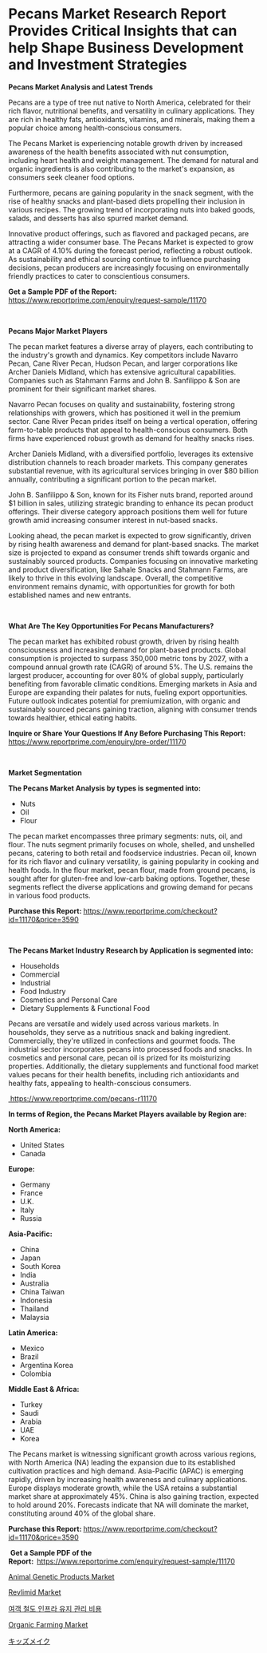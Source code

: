<p><h1>Pecans Market Research Report Provides Critical Insights that can help Shape Business Development and Investment Strategies</h1></p><p><strong>Pecans Market Analysis and Latest Trends</strong></p>
<p><p>Pecans are a type of tree nut native to North America, celebrated for their rich flavor, nutritional benefits, and versatility in culinary applications. They are rich in healthy fats, antioxidants, vitamins, and minerals, making them a popular choice among health-conscious consumers. </p><p>The Pecans Market is experiencing notable growth driven by increased awareness of the health benefits associated with nut consumption, including heart health and weight management. The demand for natural and organic ingredients is also contributing to the market's expansion, as consumers seek cleaner food options. </p><p>Furthermore, pecans are gaining popularity in the snack segment, with the rise of healthy snacks and plant-based diets propelling their inclusion in various recipes. The growing trend of incorporating nuts into baked goods, salads, and desserts has also spurred market demand. </p><p>Innovative product offerings, such as flavored and packaged pecans, are attracting a wider consumer base. The Pecans Market is expected to grow at a CAGR of 4.10% during the forecast period, reflecting a robust outlook. As sustainability and ethical sourcing continue to influence purchasing decisions, pecan producers are increasingly focusing on environmentally friendly practices to cater to conscientious consumers.</p></p>
<p><strong>Get a Sample PDF of the Report:&nbsp;</strong> <a href="https://www.reportprime.com/enquiry/request-sample/11170">https://www.reportprime.com/enquiry/request-sample/11170</a></p>
<p>&nbsp;</p>
<p><strong>Pecans Major Market Players</strong></p>
<p><p>The pecan market features a diverse array of players, each contributing to the industry's growth and dynamics. Key competitors include Navarro Pecan, Cane River Pecan, Hudson Pecan, and larger corporations like Archer Daniels Midland, which has extensive agricultural capabilities. Companies such as Stahmann Farms and John B. Sanfilippo & Son are prominent for their significant market shares.</p><p>Navarro Pecan focuses on quality and sustainability, fostering strong relationships with growers, which has positioned it well in the premium sector. Cane River Pecan prides itself on being a vertical operation, offering farm-to-table products that appeal to health-conscious consumers. Both firms have experienced robust growth as demand for healthy snacks rises.</p><p>Archer Daniels Midland, with a diversified portfolio, leverages its extensive distribution channels to reach broader markets. This company generates substantial revenue, with its agricultural services bringing in over $80 billion annually, contributing a significant portion to the pecan market.</p><p>John B. Sanfilippo & Son, known for its Fisher nuts brand, reported around $1 billion in sales, utilizing strategic branding to enhance its pecan product offerings. Their diverse category approach positions them well for future growth amid increasing consumer interest in nut-based snacks.</p><p>Looking ahead, the pecan market is expected to grow significantly, driven by rising health awareness and demand for plant-based snacks. The market size is projected to expand as consumer trends shift towards organic and sustainably sourced products. Companies focusing on innovative marketing and product diversification, like Sahale Snacks and Stahmann Farms, are likely to thrive in this evolving landscape. Overall, the competitive environment remains dynamic, with opportunities for growth for both established names and new entrants.</p></p>
<p>&nbsp;</p>
<p><strong>What Are The Key Opportunities For Pecans Manufacturers?</strong></p>
<p><p>The pecan market has exhibited robust growth, driven by rising health consciousness and increasing demand for plant-based products. Global consumption is projected to surpass 350,000 metric tons by 2027, with a compound annual growth rate (CAGR) of around 5%. The U.S. remains the largest producer, accounting for over 80% of global supply, particularly benefiting from favorable climatic conditions. Emerging markets in Asia and Europe are expanding their palates for nuts, fueling export opportunities. Future outlook indicates potential for premiumization, with organic and sustainably sourced pecans gaining traction, aligning with consumer trends towards healthier, ethical eating habits.</p></p>
<p><strong>Inquire or Share Your Questions If Any Before Purchasing This Report:</strong> <a href="https://www.reportprime.com/enquiry/pre-order/11170">https://www.reportprime.com/enquiry/pre-order/11170</a></p>
<p>&nbsp;</p>
<p><strong>Market Segmentation</strong></p>
<p><strong>The Pecans Market Analysis by types is segmented into:</strong></p>
<p><ul><li>Nuts</li><li>Oil</li><li>Flour</li></ul></p>
<p><p>The pecan market encompasses three primary segments: nuts, oil, and flour. The nuts segment primarily focuses on whole, shelled, and unshelled pecans, catering to both retail and foodservice industries. Pecan oil, known for its rich flavor and culinary versatility, is gaining popularity in cooking and health foods. In the flour market, pecan flour, made from ground pecans, is sought after for gluten-free and low-carb baking options. Together, these segments reflect the diverse applications and growing demand for pecans in various food products.</p></p>
<p><strong>Purchase this Report:&nbsp;</strong><a href="https://www.reportprime.com/checkout?id=11170&price=3590">https://www.reportprime.com/checkout?id=11170&price=3590</a></p>
<p>&nbsp;</p>
<p><strong>The Pecans Market Industry Research by Application is segmented into:</strong></p>
<p><ul><li>Households</li><li>Commercial</li><li>Industrial</li><li>Food Industry</li><li>Cosmetics and Personal Care</li><li>Dietary Supplements & Functional Food</li></ul></p>
<p><p>Pecans are versatile and widely used across various markets. In households, they serve as a nutritious snack and baking ingredient. Commercially, they're utilized in confections and gourmet foods. The industrial sector incorporates pecans into processed foods and snacks. In cosmetics and personal care, pecan oil is prized for its moisturizing properties. Additionally, the dietary supplements and functional food market values pecans for their health benefits, including rich antioxidants and healthy fats, appealing to health-conscious consumers.</p></p>
<p><a href="https://www.reportprime.com/pecans-r11170">&nbsp;https://www.reportprime.com/pecans-r11170</a></p>
<p><strong>In terms of Region, the Pecans Market Players available by Region are:</strong></p>
<p>
    <p> <strong> North America: </strong>
        <ul>
            <li>United States</li>
            <li>Canada</li>
        </ul>
        </p> 
    <p> <strong> Europe: </strong>
        <ul>
            <li>Germany</li>
            <li>France</li>
            <li>U.K.</li>
            <li>Italy</li>
            <li>Russia</li>
        </ul>
        </p> 
    <p> <strong> Asia-Pacific: </strong>
        <ul>
            <li>China</li>
            <li>Japan</li>
            <li>South Korea</li>
            <li>India</li>
            <li>Australia</li>
            <li>China Taiwan</li>
            <li>Indonesia</li>
            <li>Thailand</li>
            <li>Malaysia</li>
        </ul>
        </p> 
    <p> <strong> Latin America: </strong>
        <ul>
            <li>Mexico</li>
            <li>Brazil</li>
            <li>Argentina Korea</li>
            <li>Colombia</li>
        </ul>
        </p> 
    <p> <strong> Middle East & Africa: </strong>
        <ul>
            <li>Turkey</li>
            <li>Saudi</li>
            <li>Arabia</li>
            <li>UAE</li>
            <li>Korea</li>
        </ul>
    </p>
    </p>
<p><p>The Pecans market is witnessing significant growth across various regions, with North America (NA) leading the expansion due to its established cultivation practices and high demand. Asia-Pacific (APAC) is emerging rapidly, driven by increasing health awareness and culinary applications. Europe displays moderate growth, while the USA retains a substantial market share at approximately 45%. China is also gaining traction, expected to hold around 20%. Forecasts indicate that NA will dominate the market, constituting around 40% of the global share.</p></p>
<p><strong>Purchase this Report: </strong><a href="https://www.reportprime.com/checkout?id=11170&price=3590">https://www.reportprime.com/checkout?id=11170&price=3590</a></p>
<p>&nbsp;<strong>Get a Sample PDF of the Report:&nbsp;&nbsp;</strong><a href="https://www.reportprime.com/enquiry/request-sample/11170">https://www.reportprime.com/enquiry/request-sample/11170</a></p>
<p><strong></strong></p>
<p><p><a href="https://medium.com/@cesailson56547/the-animal-genetic-products-industry-analysis-report-offers-a-comprehensive-and-current-8aa7451c6a92?postPublishedType=initial">Animal Genetic Products Market</a></p><p><a href="https://www.linkedin.com/pulse/how-revlimid-market-changing-from-2024-2031-edgewise-research-cxewc?trackingId=53%2BMlXBWTWmozddColOTTA%3D%3D">Revlimid Market</a></p><p><a href="https://medium.com/@carlosdytouglas8907667/%EC%8B%9C%EC%9E%A5-%EC%84%A0%EB%8F%84-%EA%B8%B0%EC%97%85%EA%B3%BC-%EB%82%99%EC%98%A4-%EA%B8%B0%EC%97%85-%EA%B8%80%EB%A1%9C%EB%B2%8C-%EC%97%AC%EA%B0%9D-%EC%B2%A0%EB%8F%84-%EC%9D%B8%ED%94%84%EB%9D%BC-%EC%9C%A0%EC%A7%80-%EB%B3%B4%EC%88%98-%EC%A7%80%EC%B6%9C-%EC%8B%9C%EC%9E%A5-%EB%8F%99%ED%96%A5-%EB%B0%8F-%EC%A0%84%EB%A7%9D-2024-2031-2d9202d4a406">여객 철도 인프라 유지 관리 비용</a></p><p><a href="https://github.com/JubayerMia832/Market-Research-Report-List-1/blob/main/organic-farming-market.md">Organic Farming Market</a></p><p><a href="https://medium.com/@cassianlinzjx/kids-makeup-market-%E3%81%AF-%E3%82%B3%E3%82%B9%E3%83%88%E7%AE%A1%E7%90%86%E3%81%A8%E5%8A%B9%E7%8E%87%E5%90%91%E4%B8%8A%E3%82%92%E5%84%AA%E5%85%88%E3%81%97%E3%81%BE%E3%81%99-%E3%81%95%E3%82%89%E3%81%AB-%E5%A0%B1%E5%91%8A%E6%9B%B8%E3%81%AF%E5%B8%82%E5%A0%B4%E3%81%AE%E9%9C%80%E8%A6%81%E9%9D%A2%E3%81%A8%E4%BE%9B%E7%B5%A6%E9%9D%A2%E3%81%AE%E4%B8%A1%E6%96%B9%E3%82%92%E3%82%AB%E3%83%90%E3%83%BC%E3%81%97%E3%81%A6%E3%81%84%E3%81%BE%E3%81%99-kids-makeup-%E5%B8%82%E5%A0%B4%E3%81%AF-2024-%E3%81%8B%E3%82%89-12-3-2866735329ac">キッズメイク</a></p></p>